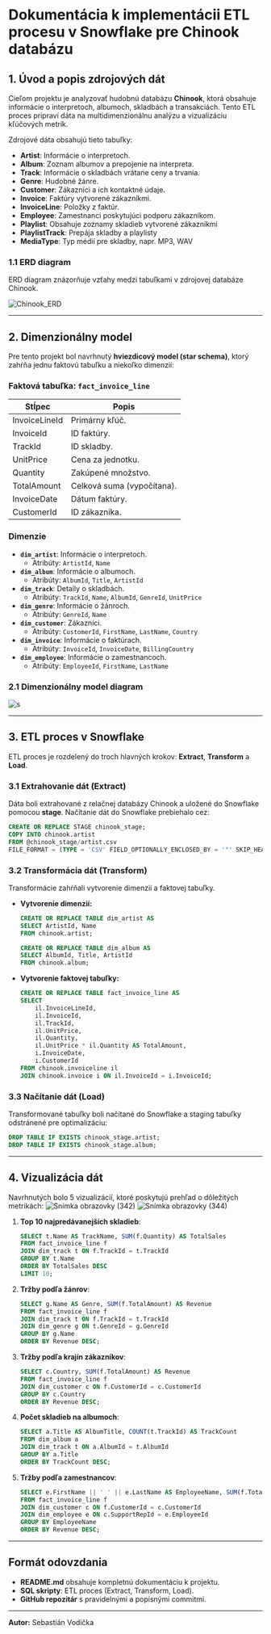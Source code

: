 # Dokumentácia k implementácii ETL procesu v Snowflake pre Chinook databázu

## **1. Úvod a popis zdrojových dát**
Cieľom projektu je analyzovať hudobnú databázu **Chinook**, ktorá obsahuje informácie o interpretoch, albumoch, skladbách a transakciách. Tento ETL proces pripraví dáta na multidimenzionálnu analýzu a vizualizáciu kľúčových metrík.

Zdrojové dáta obsahujú tieto tabuľky:
- **Artist**: Informácie o interpretoch.
- **Album**: Zoznam albumov a prepojenie na interpreta.
- **Track**: Informácie o skladbách vrátane ceny a trvania.
- **Genre**: Hudobné žánre.
- **Customer**: Zákazníci a ich kontaktné údaje.
- **Invoice**: Faktúry vytvorené zákazníkmi.
- **InvoiceLine**: Položky z faktúr.
- **Employee**: Zamestnanci poskytujúci podporu zákazníkom.
- **Playlist**: Obsahuje zoznamy skladieb vytvorené zákazníkmi
- **PlaylistTrack**: Prepája skladby a playlisty
- **MediaType**: Typ médií pre skladby, napr. MP3, WAV
### **1.1 ERD diagram**
ERD diagram znázorňuje vzťahy medzi tabuľkami v zdrojovej databáze Chinook.


![Chinook_ERD](https://github.com/user-attachments/assets/70be31b1-e720-4365-81d3-d0241f934d7b)

---
## **2. Dimenzionálny model**
Pre tento projekt bol navrhnutý **hviezdicový model (star schema)**, ktorý zahŕňa jednu faktovú tabuľku a niekoľko dimenzií:

### **Faktová tabuľka: `fact_invoice_line`**
| Stĺpec         | Popis                       |
|------------------|----------------------------|
| InvoiceLineId    | Primárny kľúč.           |
| InvoiceId        | ID faktúry.               |
| TrackId          | ID skladby.                |
| UnitPrice        | Cena za jednotku.          |
| Quantity         | Zakúpené množstvo.       |
| TotalAmount      | Celková suma (vypočítana). |
| InvoiceDate      | Dátum faktúry.            |
| CustomerId       | ID zákazníka.            |

### **Dimenzie**
- **`dim_artist`**: Informácie o interpretoch.
  - Atribúty: `ArtistId`, `Name`
- **`dim_album`**: Informácie o albumoch.
  - Atribúty: `AlbumId`, `Title`, `ArtistId`
- **`dim_track`**: Detaily o skladbách.
  - Atribúty: `TrackId`, `Name`, `AlbumId`, `GenreId`, `UnitPrice`
- **`dim_genre`**: Informácie o žánroch.
  - Atribúty: `GenreId`, `Name`
- **`dim_customer`**: Zákazníci.
  - Atribúty: `CustomerId`, `FirstName`, `LastName`, `Country`
- **`dim_invoice`**: Informácie o faktúrach.
  - Atribúty: `InvoiceId`, `InvoiceDate`, `BillingCountry`
- **`dim_employee`**: Informácie o zamestnancoch.
  - Atribúty: `EmployeeId`, `FirstName`, `LastName`

### **2.1 Dimenzionálny model diagram**

![s](https://github.com/user-attachments/assets/d321d003-d528-43e3-8717-437172aa4d25)


---
## **3. ETL proces v Snowflake**

ETL proces je rozdelený do troch hlavných krokov: **Extract**, **Transform** a **Load**.

### **3.1 Extrahovanie dát (Extract)**
Dáta boli extrahované z relačnej databázy Chinook a uložené do Snowflake pomocou **stage**. Načítanie dát do Snowflake prebiehalo cez:

```sql
CREATE OR REPLACE STAGE chinook_stage;
COPY INTO chinook.artist
FROM @chinook_stage/artist.csv
FILE_FORMAT = (TYPE = 'CSV' FIELD_OPTIONALLY_ENCLOSED_BY = '"' SKIP_HEADER = 1);
```

### **3.2 Transformácia dát (Transform)**
Transformácie zahŕňali vytvorenie dimenzií a faktovej tabuľky.

- **Vytvorenie dimenzií:**
   ```sql
   CREATE OR REPLACE TABLE dim_artist AS
   SELECT ArtistId, Name
   FROM chinook.artist;
   
   CREATE OR REPLACE TABLE dim_album AS
   SELECT AlbumId, Title, ArtistId
   FROM chinook.album;
   ```

- **Vytvorenie faktovej tabuľky:**
   ```sql
   CREATE OR REPLACE TABLE fact_invoice_line AS
   SELECT 
       il.InvoiceLineId, 
       il.InvoiceId, 
       il.TrackId, 
       il.UnitPrice, 
       il.Quantity, 
       il.UnitPrice * il.Quantity AS TotalAmount,
       i.InvoiceDate, 
       i.CustomerId
   FROM chinook.invoiceline il
   JOIN chinook.invoice i ON il.InvoiceId = i.InvoiceId;
   ```

### **3.3 Načítanie dát (Load)**
Transformované tabuľky boli načítané do Snowflake a staging tabuľky odstránené pre optimalizáciu:

```sql
DROP TABLE IF EXISTS chinook_stage.artist;
DROP TABLE IF EXISTS chinook_stage.album;
```

---
## **4. Vizualizácia dát**
Navrhnutých bolo 5 vizualizácií, ktoré poskytujú prehľad o dôležitých metrikách:
![Snímka obrazovky (342)](https://github.com/user-attachments/assets/126b6956-2aad-44a2-95f3-364b2685f9a4)  ![Snímka obrazovky (344)](https://github.com/user-attachments/assets/c1e87f59-d264-43d7-8129-d0ca9b6133c1)





1. **Top 10 najpredávanejších skladieb**:
   ```sql
   SELECT t.Name AS TrackName, SUM(f.Quantity) AS TotalSales
   FROM fact_invoice_line f
   JOIN dim_track t ON f.TrackId = t.TrackId
   GROUP BY t.Name
   ORDER BY TotalSales DESC
   LIMIT 10;
   ```

2. **Tržby podľa žánrov**:
   ```sql
   SELECT g.Name AS Genre, SUM(f.TotalAmount) AS Revenue
   FROM fact_invoice_line f
   JOIN dim_track t ON f.TrackId = t.TrackId
   JOIN dim_genre g ON t.GenreId = g.GenreId
   GROUP BY g.Name
   ORDER BY Revenue DESC;
   ```

3. **Tržby podľa krajín zákazníkov**:
   ```sql
   SELECT c.Country, SUM(f.TotalAmount) AS Revenue
   FROM fact_invoice_line f
   JOIN dim_customer c ON f.CustomerId = c.CustomerId
   GROUP BY c.Country
   ORDER BY Revenue DESC;
   ```

4. **Počet skladieb na albumoch**:
   ```sql
   SELECT a.Title AS AlbumTitle, COUNT(t.TrackId) AS TrackCount
   FROM dim_album a
   JOIN dim_track t ON a.AlbumId = t.AlbumId
   GROUP BY a.Title
   ORDER BY TrackCount DESC;
   ```

5. **Tržby podľa zamestnancov**:
   ```sql
   SELECT e.FirstName || ' ' || e.LastName AS EmployeeName, SUM(f.TotalAmount) AS Revenue
   FROM fact_invoice_line f
   JOIN dim_customer c ON f.CustomerId = c.CustomerId
   JOIN dim_employee e ON c.SupportRepId = e.EmployeeId
   GROUP BY EmployeeName
   ORDER BY Revenue DESC;
   ```

---
## **Formát odovzdania**
- **README.md** obsahuje kompletnú dokumentáciu k projektu.
- **SQL skripty**: ETL proces (Extract, Transform, Load).
- **GitHub repozitár** s pravidelnými a popisnými commitmi.

---

**Autor:** Sebastián Vodička


